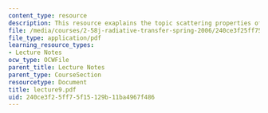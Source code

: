 ```yaml
---
content_type: resource
description: This resource exaplains the topic scattering properties of particulates.
file: /media/courses/2-58j-radiative-transfer-spring-2006/240ce3f25ff75f15129b11ba4967f486_lecture9.pdf
file_type: application/pdf
learning_resource_types:
- Lecture Notes
ocw_type: OCWFile
parent_title: Lecture Notes
parent_type: CourseSection
resourcetype: Document
title: lecture9.pdf
uid: 240ce3f2-5ff7-5f15-129b-11ba4967f486
---
```

